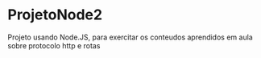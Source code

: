 # ProjetoNode2
Projeto usando Node.JS, para  exercitar os conteudos aprendidos em aula sobre protocolo http e rotas
